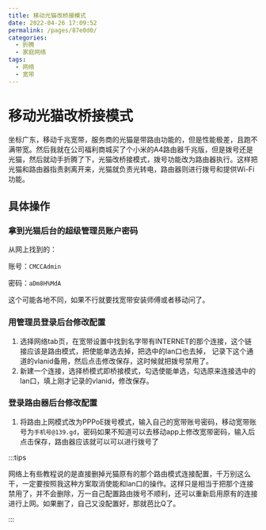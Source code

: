 ```yaml
---
title: 移动光猫改桥接模式
date: 2022-04-26 17:09:52
permalink: /pages/87e0d0/
categories:
  - 折腾
  - 家庭网络
tags:
  - 网络
  - 宽带
---
```


# 移动光猫改桥接模式

坐标广东，移动千兆宽带，服务商的光猫是带路由功能的，但是性能极差，且跑不满带宽。然后我就在公司福利商城买了个小米的A4路由器千兆版，但是拨号还是光猫，然后就动手折腾了下，光猫改桥接模式，拨号功能改为路由器执行。这样把光猫和路由器指责剥离开来，光猫就负责光转电，路由器则进行拨号和提供Wi-Fi功能。



## 具体操作

### 拿到光猫后台的超级管理员账户密码

从网上找到的：

账号：`CMCCAdmin`

密码：`aDm8H%MdA`

这个可能各地不同，如果不行就要找宽带安装师傅或者移动问了。

### 用管理员登录后台修改配置

1. 选择网络tab页，在宽带设置中找到名字带有INTERNET的那个连接，这个链接应该是路由模式，把使能单选去掉，把选中的lan口也去掉， 记录下这个通道的vlanid备用，然后点击修改保存，这时候就把拨号禁用了。
2. 新建一个连接，选择桥模式即桥接模式，勾选使能单选，勾选原来连接选中的lan口，填上刚才记录的vlanid，修改保存。

### 登录路由器后台修改配置

1. 将路由上网模式改为PPPoE拨号模式，输入自己的宽带账号密码，移动宽带账号为`手机号@139.gd`，密码如果不知道可以去移动app上修改宽带密码，输入后点击保存，路由器应该就可以可以进行拨号了





:::tips

网络上有些教程说的是直接删掉光猫原有的那个路由模式连接配置，千万别这么干，一定要按照我这种方案取消使能和lan口的操作。这样只是相当于把那个连接禁用了，并不会删除，万一自己配置路由拨号不顺利，还可以重新启用原有的连接进行上网。如果删了，自己又没配置好，那就芭比Q了。

:::
